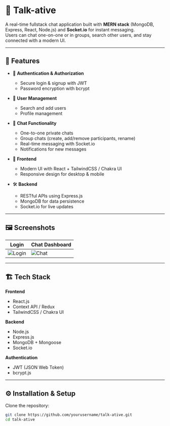 # 💬 Talk-ative

A real-time fullstack chat application built with **MERN stack** (MongoDB, Express, React, Node.js) and **Socket.io** for instant messaging.  
Users can chat one-on-one or in groups, search other users, and stay connected with a modern UI.

---

## 🚀 Features

- 🔐 **Authentication & Authorization**
  - Secure login & signup with JWT
  - Password encryption with bcrypt

- 👤 **User Management**
  - Search and add users
  - Profile management

- 💬 **Chat Functionality**
  - One-to-one private chats
  - Group chats (create, add/remove participants, rename)
  - Real-time messaging with Socket.io
  - Notifications for new messages

- 🎨 **Frontend**
  - Modern UI with React + TailwindCSS / Chakra UI
  - Responsive design for desktop & mobile

- 🛠 **Backend**
  - RESTful APIs using Express.js
  - MongoDB for data persistence
  - Socket.io for live updates

---

## 🖼 Screenshots

| Login | Chat Dashboard |
|-------|----------------|
| ![Login](docs/login.png) | ![Chat](docs/chat.png) |

---

## 🏗 Tech Stack

**Frontend**
- React.js
- Context API / Redux
- TailwindCSS / Chakra UI

**Backend**
- Node.js
- Express.js
- MongoDB + Mongoose
- Socket.io

**Authentication**
- JWT (JSON Web Token)
- bcrypt.js

---

## ⚙️ Installation & Setup

Clone the repository:

```bash
git clone https://github.com/yourusername/talk-ative.git
cd talk-ative
